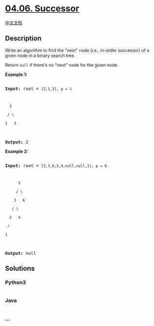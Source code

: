 # [04.06. Successor](https://leetcode-cn.com/problems/successor-lcci)

[中文文档](/lcci/04.06.Successor/README.md)

## Description
<p>Write an algorithm to find the &quot;next&quot; node (i.e., in-order successor) of a given node in a binary search tree.</p>



<p>Return <code>null</code> if there&#39;s no &quot;next&quot; node for the given node.</p>



<p><strong>Example 1:</strong></p>



<pre>

<strong>Input:</strong> root = <code>[2,1,3], p = 1



  2

 / \

1   3

</code>

<strong>Output:</strong> 2</pre>



<p><strong>Example 2:</strong></p>



<pre>

<strong>Input:</strong> root = <code>[5,3,6,2,4,null,null,1], p = 6



      5

     / \

    3   6

   / \

  2   4

 /   

1

</code>

<strong>Output:</strong> null</pre>




## Solutions


### Python3

```python

```

### Java

```java

```

### ...
```

```
